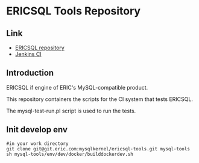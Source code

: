 # ERICSQL Tools Repository

## Link

* [ERICSQL repository](http://git.eric.com/mysqlkernel/ericsql)
* [Jenkins CI]()

## Introduction

ERICSQL if engine of ERIC's MySQL-compatible product.

This repository containers the scripts for the CI system that tests ERICSQL.

The mysql-test-run.pl script is used to run the tests.



## Init develop env

```
#in your work directory
git clone git@git.eric.com:mysqlkernel/ericsql-tools.git mysql-tools
sh mysql-tools/env/dev/docker/builddockerdev.sh
```

